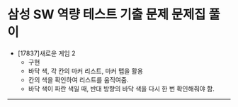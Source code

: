 # 삼성 SW 역량 테스트 기출 문제 문제집 풀이

* [17837]새로운 게임 2
  * 구현
  * 바닥 색, 각 칸의 마커 리스트, 마커 맵을 활용
  * 칸의 색을 확인하여 리스트를 움직여줌.
  * 바닥 색이 파란 색일 때, 반대 방향의 바닥 색을 다시 한 번 확인해줘야 함.
---
